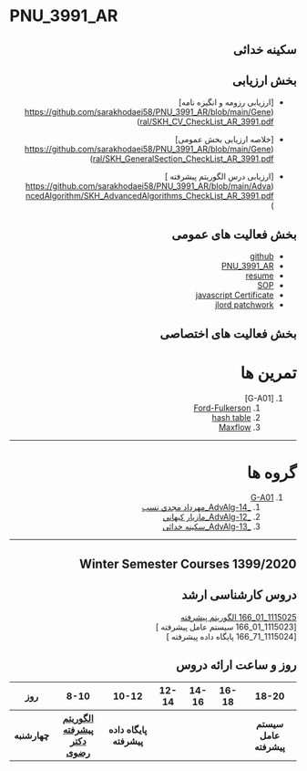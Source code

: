 # PNU_3991_AR

<div dir="rtl">

## سکینه خدائی

##  بخش ارزیابی
 
-  [ارزیابی رزومه و انگیزه نامه]
(https://github.com/sarakhodaei58/PNU_3991_AR/blob/main/General/SKH_CV_CheckList_AR_3991.pdf)
 
-  [خلاصه ارزیابی بخش عمومی]
(https://github.com/sarakhodaei58/PNU_3991_AR/blob/main/General/SKH_GeneralSection_CheckList_AR_3991.pdf)

-  [ارزیابی درس الگوریتم پیشرفته ]
(https://github.com/sarakhodaei58/PNU_3991_AR/blob/main/AdvancedAlgorithm/SKH_AdvancedAlgorithms_CheckList_AR_3991.pdf)

## بخش فعالیت های عمومی

- [github](https://github.com/sarakhodaei58)
- [PNU_3991_AR](https://sarakhodaei58.github.io/PNU_3991_AR/)
- [resume](https://yun.ir/0yi4eb)
- [SOP](https://sarakhodaei58.github.io/sop/) 
- [javascript Certificate](https://sarakhodaei58.github.io/certificate/)
- [jlord patchwork](https://raw.githubusercontent.com/sarakhodaei58/PNU_3991_AR/main/patchwork.jpg)
  

 <div dir='rtl'>
 
## بخش فعالیت های اختصاصی
# تمرین ها
1. [G-A01]
    1. [Ford-Fulkerson](https://www.aparat.com/v/3qHCy)
    1. [hash table](https://www.aparat.com/v/b0Mja)
    1. [Maxflow](http://isabek.github.io/)
--------------------
# گروه ها
1. [G-A01](https://github.com/AliRazavi-edu/PNU_3991/tree/master/_MSc/AdvancedAlgorithms/1115025_01)
   1. [_AdvAlg-14_مهرداد مجدي نسب](https://github.com/AliRazavi-edu/PNU_3991/tree/master/_MSc/AdvancedAlgorithms/1115025_01/22_%D9%85%D9%87%D8%B1%D8%AF%D8%A7%D8%AF%20%D9%85%D8%AC%D8%AF%D9%8A%20%D9%86%D8%B3%D8%A8)
   1. [_AdvAlg-12_مازيار كيهاني](https://github.com/AliRazavi-edu/PNU_3991/tree/master/_MSc/AdvancedAlgorithms/12_%D9%85%D8%A7%D8%B2%D9%8A%D8%A7%D8%B1%20%D9%83%D9%8A%D9%87%D8%A7%D9%86%D9%8A)
   1. [_AdvAlg-13_سکینه خدائی](https://github.com/AliRazavi-edu/PNU_3991/blob/master/_MSc/AdvancedAlgorithms/1115025_80/03_%D8%B3%D9%83%D9%8A%D9%86%D9%87%20%D8%AE%D8%AF%D8%A7%D8%A6%D9%8A/readme.md)
------------------
## Winter Semester Courses 1399/2020

## دروس کارشناسی ارشد

[1115025_01_166   الگوریتم پیشرفته ](https://github.com/AliRazavi-edu/PNU_3991/tree/master/_MSc/AdvancedAlgorithms)
<br>
[1115023_01_166 سیستم عامل پیشرفته ]
<br>
[1115024_71_166 پایگاه داده پیشرفته ]
<br>


## روز و ساعت ارائه دروس

<table style="width:100%">
  <tr>
    <th>18-20</th>
    <th>16-18</th>
    <th>14-16</th>
    <th>12-14</th>
    <th>10-12</th>
    <th>8-10</th>
    <th>روز</th>
  </tr>
   <tr>
    <th>سیستم عامل پیشرفته</th>
    <th></th>
    <th></th>
    <th></th>
    <th>پایگاه داده پیشرفته</th>
    <th><a href="https://github.com/AliRazavi-edu/PNU_3991/tree/master/_MSc/AdvancedAlgorithms" >الگوریتم پیشرفته<br>دکتر رضوی</th>
    <th>چهارشنبه</th>
  </tr>
</table>


</div>
